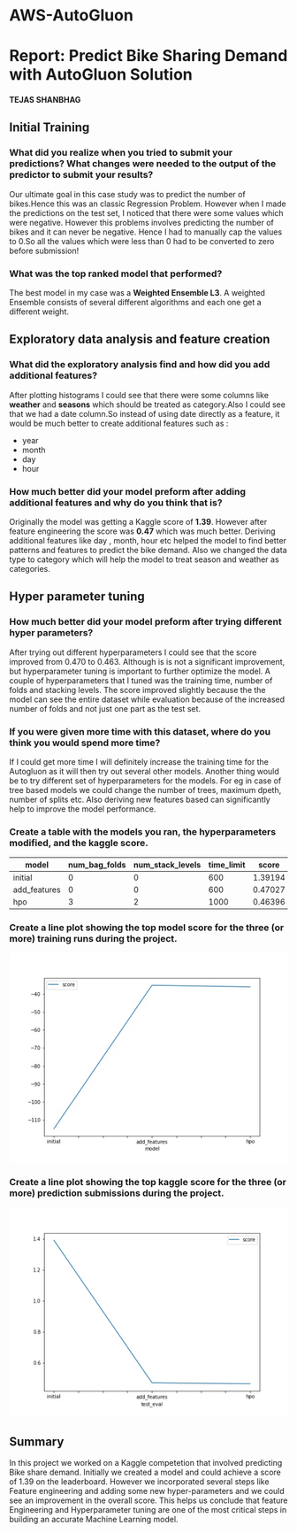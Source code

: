 # AWS-AutoGluon

# Report: Predict Bike Sharing Demand with AutoGluon Solution
#### TEJAS SHANBHAG

## Initial Training
### What did you realize when you tried to submit your predictions? What changes were needed to the output of the predictor to submit your results?
Our ultimate goal in this case study was to predict the number of bikes.Hence this was an classic Regression Problem. However when I made the predictions on the test set, I noticed that there were some values which were negative. However this problems involves predicting the number of bikes and it can never be negative. Hence I had to manually cap the values to 0.So all the values which were less than 0 had to be converted to zero before submission!

### What was the top ranked model that performed?
The best model in my case was a **Weighted Ensemble L3**. A weighted Ensemble consists of several different algorithms and each one get a different weight.

## Exploratory data analysis and feature creation
### What did the exploratory analysis find and how did you add additional features?
After plotting histograms I could see that there were some columns like **weather** and **seasons** which should be treated as category.Also I could see that we had a date column.So instead of using date directly as a feature, it would be much better to create additional features such as :
- year
- month
- day
- hour

### How much better did your model preform after adding additional features and why do you think that is?
Originally the model was getting a Kaggle score of **1.39**. However after feature engineering the score was **0.47** which was much better. Deriving additional features like day , month, hour etc helped the model to find better patterns and features to predict the bike demand. Also we changed the data type to category which will help the model to treat season and weather as categories.

## Hyper parameter tuning
### How much better did your model preform after trying different hyper parameters?
After trying out different hyperparameters I could see that the score improved from 0.470 to 0.463. Although is is not a significant improvement, but hyperparameter tuning is important to further optimize the model. A couple of hyperparameters that I tuned was the training time, number of folds and stacking levels. The score improved slightly because the the model can see the entire dataset while evaluation because of the increased number of folds and not just one part as the test set.

### If you were given more time with this dataset, where do you think you would spend more time?
If I could get more time I will definitely increase the training time for the Autogluon as it will then try out several other models. Another thing would be to try different set of hyperparameters for the models. For eg in case of tree based models we could change the number of trees, maximum dpeth, number of splits etc. Also deriving new features based can significantly help to improve the model performance.

### Create a table with the models you ran, the hyperparameters modified, and the kaggle score.
|model|num_bag_folds|num_stack_levels|time_limit|score|
|--|--|--|--|--|
|initial|0|0|600|1.39194|
|add_features|0|0|600|0.47027|
|hpo|3|2|1000|0.46396|

### Create a line plot showing the top model score for the three (or more) training runs during the project.
![model_train_score.jpeg](model_train_score.jpeg)
### Create a line plot showing the top kaggle score for the three (or more) prediction submissions during the project.
![model_test_score.jpeg](model_test_score.jpeg)

## Summary
In this project we worked on a Kaggle competetion that involved predicting Bike share demand. Initially we created a model and could achieve a score of 1.39 on the leaderboard. However we incorporated several steps like Feature engineering and adding some new hyper-parameters and we could see an improvement in the overall score. This helps us conclude that feature Engineering and Hyperparameter tuning are one of the most critical steps in building an accurate Machine Learning model.

